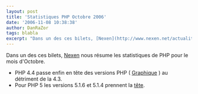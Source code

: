```yaml
---
layout: post
title: 'Statistiques PHP Octobre 2006'
date: '2006-11-08 10:38:38'
author: DanRaZor
tags: blabla
excerpt: "Dans un des ces bilets, [Nexen](http://www.nexen.net/actualites/php/statistiques_php_du_mois_doctobre_2006.php) nous résume les statistiques de PHP pour le mois d'Octobre.     \n* PHP 4.4 passe enfin en tête des versions PHP ( [Graphique](http://www.nexen.net/images/stories/phpversion/200610/evolution.milieu.png) ) au détriment de la 4.3.   *      …"
---
```


Dans un des ces bilets, [Nexen](http://www.nexen.net/actualites/php/statistiques_php_du_mois_doctobre_2006.php) nous résume les statistiques de PHP pour le mois d'Octobre.
* PHP 4.4 passe enfin en tête des versions PHP ( [Graphique](http://www.nexen.net/images/stories/phpversion/200610/evolution.milieu.png) ) au détriment de la 4.3.
* Pour PHP 5 les versions 5.1.6 et 5.1.4 prennent la [tête](http://www.nexen.net/images/stories/phpversion/200610/mineure5.png).
